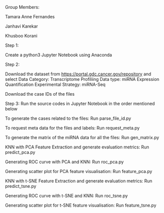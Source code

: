 Group Members:

Tamara Anne Fernandes

Janhavi Karekar

Khusboo Korani

Step 1: 

Create a python3 Jupyter Notebook using Anaconda

Step 2:

Download the dataset from https://portal.gdc.cancer.gov/repository and select
Data Category: Transcriptome Profiliing
Data type: miRNA Expression Quantification
Experimental Strategy: miRNA-Seq

Download the case IDs of the files

Step 3: Run the source codes in Jupyter Notebook in the order mentioned below

To generate the cases related to the files:
Run parse_file_id.py
		
To request meta data for the files and labels:
Run request_meta.py

To generate the matrix of the miRNA data for all the files:
Run gen_matrix.py

KNN with PCA Feature Extraction and generate evaluation metrics:
Run predict_pca.py

Generating ROC curve with PCA and KNN:
Run roc_pca.py

Generating scatter plot for PCA feature visualisation:
Run feature_pca.py

KNN with t-SNE Feature Extraction and generate evaluation metrics:
Run predict_tsne.py

Generating ROC curve with t-SNE and KNN:
Run roc_tsne.py

Generating scatter plot for t-SNE feature visualisation:
Run feature_tsne.py
